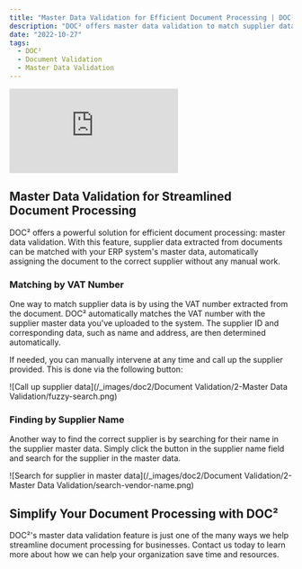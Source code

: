 ```yaml
---
title: "Master Data Validation for Efficient Document Processing | DOC²"
description: "DOC² offers master data validation to match supplier data extracted from documents with your ERP system, streamlining document processing. Learn more here."
date: "2022-10-27"
tags:
  - DOC²
  - Document Validation
  - Master Data Validation
---
```


<div class='video-container'>
  <iframe src='https://www.youtube.com/embed/VIDEO_ID_HERE' frameborder='0' allowfullscreen></iframe>
</div>

## Master Data Validation for Streamlined Document Processing

DOC² offers a powerful solution for efficient document processing: master data validation. With this feature, supplier data extracted from documents can be matched with your ERP system's master data, automatically assigning the document to the correct supplier without any manual work.

### Matching by VAT Number

One way to match supplier data is by using the VAT number extracted from the document. DOC² automatically matches the VAT number with the supplier master data you've uploaded to the system. The supplier ID and corresponding data, such as name and address, are then determined automatically.

If needed, you can manually intervene at any time and call up the supplier provided. This is done via the following button:

![Call up supplier data](/_images/doc2/Document Validation/2-Master Data Validation/fuzzy-search.png)

### Finding by Supplier Name

Another way to find the correct supplier is by searching for their name in the supplier master data. Simply click the button in the supplier name field and search for the supplier in the master data.

![Search for supplier in master data](/_images/doc2/Document Validation/2-Master Data Validation/search-vendor-name.png)

## Simplify Your Document Processing with DOC²

DOC²'s master data validation feature is just one of the many ways we help streamline document processing for businesses. Contact us today to learn more about how we can help your organization save time and resources.
